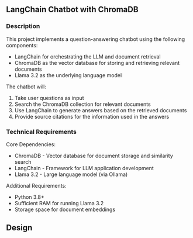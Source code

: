 ## LangChain Chatbot with ChromaDB

### Description

This project implements a question-answering chatbot using the following components:

- LangChain for orchestrating the LLM and document retrieval
- ChromaDB as the vector database for storing and retrieving relevant documents
- Llama 3.2 as the underlying language model

The chatbot will:

1. Take user questions as input
2. Search the ChromaDB collection for relevant documents
3. Use LangChain to generate answers based on the retrieved documents
4. Provide source citations for the information used in the answers

### Technical Requirements

Core Dependencies:

- ChromaDB - Vector database for document storage and similarity search
- LangChain - Framework for LLM application development
- Llama 3.2 - Large language model (via Ollama)

Additional Requirements:

- Python 3.8+
- Sufficient RAM for running Llama 3.2
- Storage space for document embeddings

## Design
